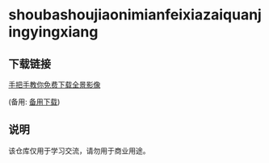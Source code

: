 # shoubashoujiaonimianfeixiazaiquanjingyingxiang

## 下载链接
[手把手教你免费下载全景影像](https://pan.quark.cn/s/16f3f0bb52fe) 

(备用: [备用下载](https://pan.baidu.com/s/1slQ8Wb6kekSJetjcYD_UOg?pwd=1234))

## 说明

该仓库仅用于学习交流，请勿用于商业用途。
